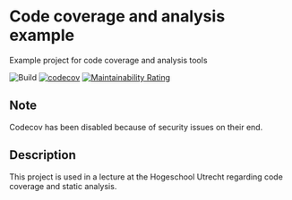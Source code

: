 # Code coverage and analysis example
Example project for code coverage and analysis tools

![Build](https://github.com/arothuis-hu/cc-example/workflows/Build/badge.svg)
[![codecov](https://codecov.io/gh/arothuis-hu/cc-example/branch/master/graph/badge.svg)](https://codecov.io/gh/arothuis-hu/cc-example)
[![Maintainability Rating](https://sonarcloud.io/api/project_badges/measure?project=arothuis-hu_cc-example&metric=sqale_rating)](https://sonarcloud.io/dashboard?id=arothuis-hu_cc-example)

## Note
Codecov has been disabled because of security issues on their end.

## Description
This project is used in a lecture at the Hogeschool Utrecht
regarding code coverage and static analysis.
